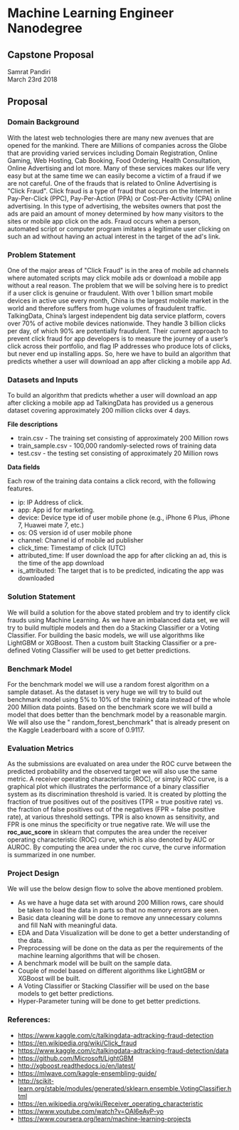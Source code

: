 # Machine Learning Engineer Nanodegree
## Capstone Proposal
Samrat Pandiri  
March 23rd 2018

## Proposal

### Domain Background

With the latest web technologies there are many new avenues that are opened for the mankind. There are Millions of companies across the Globe that are providing varied services including Domain Registration, Online Gaming, Web Hosting, Cab Booking, Food Ordering, Health Consultation, Online Advertising and lot more. Many of these services makes our life very easy but at the same time we can easily become a victim of a fraud if we are not careful. One of the frauds that is related to Online Advertising is "Click Fraud". Click fraud is a type of fraud that occurs on the Internet in Pay-Per-Click (PPC), Pay-Per-Action (PPA) or Cost-Per-Activity (CPA) online advertising. In this type of advertising, the websites owners that post the ads are paid an amount of money determined by how many visitors to the sites or mobile app click on the ads. Fraud occurs when a person, automated script or computer program imitates a legitimate user clicking on such an ad without having an actual interest in the target of the ad's link.

### Problem Statement

One of the major areas of "Click Fraud" is in the area of mobile ad channels where automated scripts may click mobile ads or download a mobile app without a real reason. The problem that we will be solving here is to predict if a user click is genuine or fraudulent. With over 1 billion smart mobile devices in active use every month, China is the largest mobile market in the world and therefore suffers from huge volumes of fraudulent traffic.
TalkingData, China’s largest independent big data service platform, covers over 70% of active mobile devices nationwide. They handle 3 billion clicks per day, of which 90% are potentially fraudulent. Their current approach to prevent click fraud for app developers is to measure the journey of a user’s click across their portfolio, and flag IP addresses who produce lots of clicks, but never end up installing apps.
So, here we have to build an algorithm that predicts whether a user will download an app after clicking a mobile app Ad.


### Datasets and Inputs

To build an algorithm that predicts whether a user will download an app after clicking a mobile app ad TalkingData has provided us a generous dataset covering approximately 200 million clicks over 4 days.

**File descriptions**

- train.csv - The training set consisting of approximately 200 Million rows
- train_sample.csv - 100,000 randomly-selected rows of training data
- test.csv - the testing set consisting of approximately 20 Million rows

**Data fields**

Each row of the training data contains a click record, with the following features.

- ip: IP Address of click.
- app: App id for marketing.
- device: Device type id of user mobile phone (e.g., iPhone 6 Plus, iPhone 7, Huawei mate 7, etc.)
- os: OS version id of user mobile phone
- channel: Channel id of mobile ad publisher
- click_time: Timestamp of click (UTC)
- attributed_time: If user download the app for after clicking an ad, this is the time of the app download
- is_attributed: The target that is to be predicted, indicating the app was downloaded


### Solution Statement

We will build a solution for the above stated problem and try to identify click frauds using Machine Learning. As we have an imbalanced data set, we will try to build multiple models and then do a Stacking Classifier or a Voting Classifier. For building the basic models, we will use algorithms like LightGBM or XGBoost. Then a custom built Stacking Classifier or a pre-defined Voting Classifier will be used to get better predictions.

### Benchmark Model

For the benchmark model we will use a random forest algorithm on a sample dataset. As the dataset is very huge we will try to build out benchmark model using 5% to 10% of the training data instead of the whole 200 Million data points. Based on the benchmark score we will build a model that does better than the benchmark model by a reasonable margin.
We will also use the " random_forest_benchmark" that is already present on the Kaggle Leaderboard with a score of 0.9117.


### Evaluation Metrics

As the submissions are evaluated on area under the ROC curve between the predicted probability and the observed target we will also use the same metric.
A receiver operating characteristic (ROC), or simply ROC curve, is a graphical plot which illustrates the performance of a binary classifier system as its discrimination threshold is varied. It is created by plotting the fraction of true positives out of the positives (TPR = true positive rate) vs. the fraction of false positives out of the negatives (FPR = false positive rate), at various threshold settings. TPR is also known as sensitivity, and FPR is one minus the specificity or true negative rate.
We will use the __roc_auc_score__ in sklearn that computes the area under the receiver operating characteristic (ROC) curve, which is also denoted by AUC or AUROC. By computing the area under the roc curve, the curve information is summarized in one number.


### Project Design

We will use the below design flow to solve the above mentioned problem.

- As we have a huge data set with around 200 Million rows, care should be taken to load the data in parts so that no memory errors are seen.
- Basic data cleaning will be done to remove any unnecessary columns and fill NaN with meaningful data.
- EDA and Data Visualization will be done to get a better understanding of the data.
- Preprocessing will be done on the data as per the requirements of the machine learning algorithms that will be chosen.
- A benchmark model will be built on the sample data.
- Couple of model based on different algorithms like LightGBM or XGBoost will be built.
- A Voting Classifier or Stacking Classifier will be used on the base models to get better predictions.
- Hyper-Parameter tuning will be done to get better predictions.

### References:

- https://www.kaggle.com/c/talkingdata-adtracking-fraud-detection
- https://en.wikipedia.org/wiki/Click_fraud
- https://www.kaggle.com/c/talkingdata-adtracking-fraud-detection/data
- https://github.com/Microsoft/LightGBM
- http://xgboost.readthedocs.io/en/latest/
- https://mlwave.com/kaggle-ensembling-guide/
- http://scikit-learn.org/stable/modules/generated/sklearn.ensemble.VotingClassifier.html
- https://en.wikipedia.org/wiki/Receiver_operating_characteristic
- https://www.youtube.com/watch?v=OAl6eAyP-yo
- https://www.coursera.org/learn/machine-learning-projects
